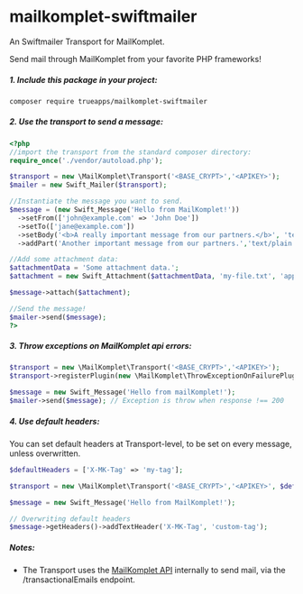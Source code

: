 # mailkomplet-swiftmailer 

An Swiftmailer Transport for MailKomplet.

Send mail through MailKomplet from your favorite PHP frameworks!

##### 1. Include this package in your project:

```bash
composer require trueapps/mailkomplet-swiftmailer
```
##### 2. Use the transport to send a message:

```php
<?php
//import the transport from the standard composer directory:
require_once('./vendor/autoload.php');

$transport = new \MailKomplet\Transport('<BASE_CRYPT>','<APIKEY>');
$mailer = new Swift_Mailer($transport);

//Instantiate the message you want to send.
$message = (new Swift_Message('Hello from MailKomplet!'))
  ->setFrom(['john@example.com' => 'John Doe'])
  ->setTo(['jane@example.com'])
  ->setBody('<b>A really important message from our partners.</b>', 'text/html')
  ->addPart('Another important message from our partners.','text/plain');

//Add some attachment data:
$attachmentData = 'Some attachment data.';
$attachment = new Swift_Attachment($attachmentData, 'my-file.txt', 'application/octet-stream');

$message->attach($attachment);

//Send the message!
$mailer->send($message);
?>
```

##### 3. Throw exceptions on MailKomplet api errors:

```php
$transport = new \MailKomplet\Transport('<BASE_CRYPT>','<APIKEY>');
$transport->registerPlugin(new \MailKomplet\ThrowExceptionOnFailurePlugin());

$message = new Swift_Message('Hello from mailKomplet!');
$mailer->send($message); // Exception is throw when response !== 200
```

##### 4. Use default headers:

You can set default headers at Transport-level, to be set on every message, unless overwritten.

```php
$defaultHeaders = ['X-MK-Tag' => 'my-tag'];

$transport = new \MailKomplet\Transport('<BASE_CRYPT>','<APIKEY>', $defaultHeaders);

$message = new Swift_Message('Hello from MailKomplet!');

// Overwriting default headers
$message->getHeaders()->addTextHeader('X-MK-Tag', 'custom-tag');
```

##### Notes:

- The Transport uses the [MailKomplet API](https://api.mail-komplet.cz) internally to send mail, via the /transactionalEmails endpoint.
